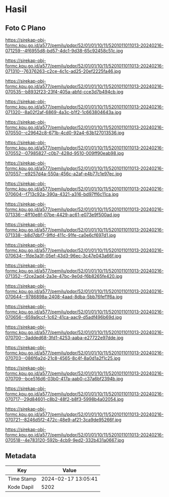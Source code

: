 # Hasil

## Foto C Plano

https://sirekap-obj-formc.kpu.go.id/a577/pemilu/pdpr/52/01/01/10/11/5201011011013-20240216-071259--4f6955d8-bd57-4dc1-9d38-65c92458c51c.jpg

https://sirekap-obj-formc.kpu.go.id/a577/pemilu/pdpr/52/01/01/10/11/5201011011013-20240216-071310--76376263-c2ce-4c1c-ad25-20ef2225fa46.jpg

https://sirekap-obj-formc.kpu.go.id/a577/pemilu/pdpr/52/01/01/10/11/5201011011013-20240216-070535--b8932f23-23f4-405a-abfd-cce3d7b494cb.jpg

https://sirekap-obj-formc.kpu.go.id/a577/pemilu/pdpr/52/01/01/10/11/5201011011013-20240216-071320--8a02f2af-6869-4a3c-b1f2-1c663804643a.jpg

https://sirekap-obj-formc.kpu.go.id/a577/pemilu/pdpr/52/01/01/10/11/5201011011013-20240216-070550--c29642c8-671b-4cd0-92a4-63b127013536.jpg

https://sirekap-obj-formc.kpu.go.id/a577/pemilu/pdpr/52/01/01/10/11/5201011011013-20240216-070552--07985827-c0b7-428d-9510-009ff90eab98.jpg

https://sirekap-obj-formc.kpu.go.id/a577/pemilu/pdpr/52/01/01/10/11/5201011011013-20240216-070557--e9257d4a-550a-456c-a2af-e4b77c1e97ec.jpg

https://sirekap-obj-formc.kpu.go.id/a577/pemilu/pdpr/52/01/01/10/11/5201011011013-20240216-070604--f713c92a-390a-4321-a316-bd97ff6c11ca.jpg

https://sirekap-obj-formc.kpu.go.id/a577/pemilu/pdpr/52/01/01/10/11/5201011011013-20240216-071336--4ff10e8f-07be-4429-ac61-e073e9f500ad.jpg

https://sirekap-obj-formc.kpu.go.id/a577/pemilu/pdpr/52/01/01/10/11/5201011011013-20240216-071338--b8d7dbf7-9ffd-411c-91fe-ca0e6cf697d1.jpg

https://sirekap-obj-formc.kpu.go.id/a577/pemilu/pdpr/52/01/01/10/11/5201011011013-20240216-070634--1fde3a3f-05ef-43d3-96ec-3c47e043a66f.jpg

https://sirekap-obj-formc.kpu.go.id/a577/pemilu/pdpr/52/01/01/10/11/5201011011013-20240216-071352--f2ce2ad4-2a3e-47bc-9e0d-f6b8265fe420.jpg

https://sirekap-obj-formc.kpu.go.id/a577/pemilu/pdpr/52/01/01/10/11/5201011011013-20240216-070644--9786898a-2408-4aad-8dba-5bb76fef1f6a.jpg

https://sirekap-obj-formc.kpu.go.id/a577/pemilu/pdpr/52/01/01/10/11/5201011011013-20240216-070656--659a9ccf-1c62-41ca-aac9-d5adf496b69d.jpg

https://sirekap-obj-formc.kpu.go.id/a577/pemilu/pdpr/52/01/01/10/11/5201011011013-20240216-070700--3added68-3fd1-4253-aaba-e27722e97dde.jpg

https://sirekap-obj-formc.kpu.go.id/a577/pemilu/pdpr/52/01/01/10/11/5201011011013-20240216-070703--086f6a2d-21c8-4565-8c4f-8a0d1a2f1c25.jpg

https://sirekap-obj-formc.kpu.go.id/a577/pemilu/pdpr/52/01/01/10/11/5201011011013-20240216-070709--bce516d6-03b0-417a-aab0-c37a6bf2394b.jpg

https://sirekap-obj-formc.kpu.go.id/a577/pemilu/pdpr/52/01/01/10/11/5201011011013-20240216-070717--29d84601-c8b2-48f2-b8f3-5998b4a02054.jpg

https://sirekap-obj-formc.kpu.go.id/a577/pemilu/pdpr/52/01/01/10/11/5201011011013-20240216-070721--8246d5f2-472c-48e9-af21-3ca9de95266f.jpg

https://sirekap-obj-formc.kpu.go.id/a577/pemilu/pdpr/52/01/01/10/11/5201011011013-20240216-070518--4e783120-592b-4cb9-9ed2-332b431a0667.jpg


## Metadata

| Key        | Value               |
| ---------- | ------------------- |
| Time Stamp | 2024-02-17 13:05:41 |
| Kode Dapil | 5202                |



